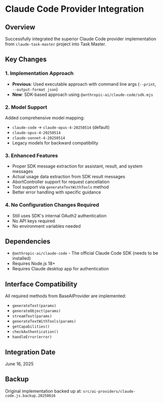 # Claude Code Provider Integration

## Overview
Successfully integrated the superior Claude Code provider implementation from `claude-task-master` project into Task Master.

## Key Changes

### 1. Implementation Approach
- **Previous**: Used executable approach with command line args (`--print`, `--output-format json`)
- **New**: SDK-based approach using `@anthropic-ai/claude-code/sdk.mjs`

### 2. Model Support
Added comprehensive model mapping:
- `claude-code` → `claude-opus-4-20250514` (default)
- `claude-opus-4-20250514`
- `claude-sonnet-4-20250514`
- Legacy models for backward compatibility

### 3. Enhanced Features
- Proper SDK message extraction for assistant, result, and system messages
- Actual usage data extraction from SDK result messages
- AbortController support for request cancellation
- Tool support via `generateTextWithTools` method
- Better error handling with specific guidance

### 4. No Configuration Changes Required
- Still uses SDK's internal OAuth2 authentication
- No API keys required
- No environment variables needed

## Dependencies
- `@anthropic-ai/claude-code` - The official Claude Code SDK (needs to be installed)
- Requires Node.js 18+
- Requires Claude desktop app for authentication

## Interface Compatibility
All required methods from BaseAIProvider are implemented:
- `generateText(params)`
- `generateObject(params)`
- `streamText(params)`
- `generateTextWithTools(params)`
- `getCapabilities()`
- `checkAuthentication()`
- `handleError(error)`

## Integration Date
June 16, 2025

## Backup
Original implementation backed up at: `src/ai-providers/claude-code.js.backup.20250616`